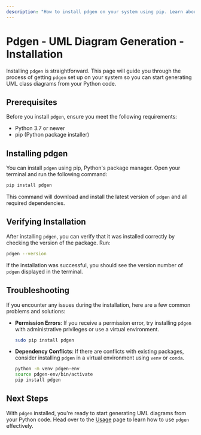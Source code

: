 ```yaml
---
description: "How to install pdgen on your system using pip. Learn about prerequisites, installation instructions, verification, troubleshooting, and next steps."
---
```


# Pdgen -  UML Diagram Generation - Installation

Installing `pdgen` is straightforward. This page will guide you through the process of getting `pdgen` set up on your system so you can start generating UML class diagrams from your Python code.

## Prerequisites

Before you install `pdgen`, ensure you meet the following requirements:

- Python 3.7 or newer
- pip (Python package installer)

## Installing pdgen

You can install `pdgen` using pip, Python's package manager. Open your terminal and run the following command:

```bash
pip install pdgen
```

This command will download and install the latest version of `pdgen` and all required dependencies.

## Verifying Installation

After installing `pdgen`, you can verify that it was installed correctly by checking the version of the package. Run:

```bash
pdgen --version
```

If the installation was successful, you should see the version number of `pdgen` displayed in the terminal.

## Troubleshooting

If you encounter any issues during the installation, here are a few common problems and solutions:

- **Permission Errors**: If you receive a permission error, try installing `pdgen` with administrative privileges or use a virtual environment.

  ```bash
  sudo pip install pdgen
  ```

- **Dependency Conflicts**: If there are conflicts with existing packages, consider installing `pdgen` in a virtual environment using `venv` or `conda`.

  ```bash
  python -m venv pdgen-env
  source pdgen-env/bin/activate
  pip install pdgen
  ```

## Next Steps

With `pdgen` installed, you're ready to start generating UML diagrams from your Python code. Head over to the [Usage](/guide/usage) page to learn how to use `pdgen` effectively.